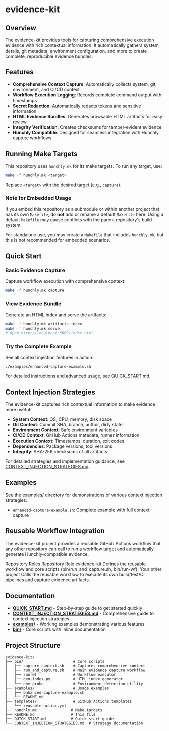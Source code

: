 # evidence-kit


## Overview

The evidence-kit provides tools for capturing comprehensive execution evidence with rich contextual information. It automatically gathers system details, git metadata, environment configuration, and more to create complete, reproducible evidence bundles.

## Features

- **Comprehensive Context Capture**: Automatically collects system, git, environment, and CI/CD context
- **Workflow Execution Logging**: Records complete command output with timestamps
- **Secret Redaction**: Automatically redacts tokens and sensitive information
- **HTML Evidence Bundles**: Generates browsable HTML artifacts for easy review
- **Integrity Verification**: Creates checksums for tamper-evident evidence
- **Hunchly Compatible**: Designed for seamless integration with Hunchly capture workflows

## Running Make Targets

This repository uses `hunchly.mk` for its make targets. To run any target, use:

```bash
make -f hunchly.mk <target>
```

Replace `<target>` with the desired target (e.g., `capture`).

### Note for Embedded Usage

If you embed this repository as a submodule or within another project that has its own `Makefile`, do **not** add or rename a default `Makefile` here. Using a default `Makefile` may cause conflicts with the parent repository's build system.

For standalone use, you may create a `Makefile` that includes `hunchly.mk`, but this is not recommended for embedded scenarios.



## Quick Start

### Basic Evidence Capture

Capture workflow execution with comprehensive context:

```bash
make -f hunchly.mk capture
```

### View Evidence Bundle

Generate an HTML index and serve the artifacts:

```bash
make -f hunchly.mk artifacts-index
make -f hunchly.mk serve
# Open http://localhost:8009/index.html
```

### Try the Complete Example

See all context injection features in action:

```bash
./examples/enhanced-capture-example.sh
```

For detailed instructions and advanced usage, see [QUICK_START.md](QUICK_START.md).

## Context Injection Strategies

The evidence-kit captures rich contextual information to make evidence more useful:

- **System Context**: OS, CPU, memory, disk space
- **Git Context**: Commit SHA, branch, author, dirty state
- **Environment Context**: Safe environment variables
- **CI/CD Context**: GitHub Actions metadata, runner information
- **Execution Context**: Timestamps, duration, exit codes
- **Dependencies**: Package versions, tool versions
- **Integrity**: SHA-256 checksums of all artifacts

For detailed strategies and implementation guidance, see [CONTEXT_INJECTION_STRATEGIES.md](CONTEXT_INJECTION_STRATEGIES.md).

## Examples

See the [examples/](examples/) directory for demonstrations of various context injection strategies:

- `enhanced-capture-example.sh`: Complete example with full context capture

## Reusable Workflow Integration

The evidence-kit project provides a reusable GitHub Actions workflow that any other repository can call to run a workflow target and automatically generate Hunchly-compatible evidence.

Repository Roles
Repository	Role
evidence-kit	Defines the reusable workflow and core scripts (bin/run_and_capture.sh, bin/run-wf).
Your other project	Calls the reusable workflow to execute its own build/test/CI pipelines and capture evidence artifacts.

## Documentation

- **[QUICK_START.md](QUICK_START.md)** - Step-by-step guide to get started quickly
- **[CONTEXT_INJECTION_STRATEGIES.md](CONTEXT_INJECTION_STRATEGIES.md)** - Comprehensive guide to context injection strategies
- **[examples/](examples/)** - Working examples demonstrating various features
- **[bin/](bin/)** - Core scripts with inline documentation

## Project Structure

```
evidence-kit/
├── bin/                      # Core scripts
│   ├── capture_context.sh    # Captures comprehensive context
│   ├── run_and_capture.sh    # Main evidence capture workflow
│   ├── run-wf                # Workflow executor
│   ├── gen-index.py          # HTML index generator
│   └── env_probe             # Environment detection utility
├── examples/                 # Usage examples
│   ├── enhanced-capture-example.sh
│   └── README.md
├── templates/                # GitHub Actions templates
│   └── reusable-action.yml
├── hunchly.mk               # Make targets
├── README.md                # This file
├── QUICK_START.md           # Quick start guide
└── CONTEXT_INJECTION_STRATEGIES.md  # Strategy documentation
```